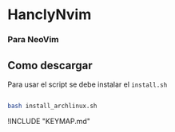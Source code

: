 # HanclyNvim

### Para NeoVim

## Como descargar

Para usar el script se debe instalar el `install.sh`

```bash

bash install_archlinux.sh

```

!INCLUDE "KEYMAP.md"
